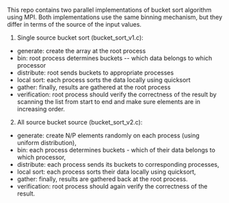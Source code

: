 This repo contains two parallel implementations of bucket sort algorithm using MPI. Both implementations use the same binning mechanism, but they differ in terms of the source of the input values.

1) Single source bucket sort (bucket_sort_v1.c):
* generate: create the array at the root process
* bin: root process determines buckets -- which data belongs to which processor
* distribute: root sends buckets to appropriate processes
* local sort: each process sorts the data locally using quicksort
* gather: finally, results are gathered at the root process
* verification: root process should verify the correctness of the result by scanning the list from start to end and make sure elements are in increasing order.

2) All source bucket source (bucket_sort_v2.c):
* generate: create N/P elements randomly on each process (using uniform distribution),
* bin: each process determines buckets - which of their data belongs to which processor,
* distribute: each process sends its buckets to corresponding processes,
* local sort: each process sorts their data locally using quicksort,
* gather: finally, results are gathered back at the root process.
* verification: root process should again verify the correctness of the result.